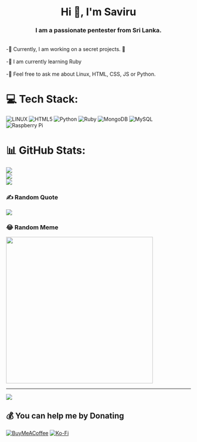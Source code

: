 <h1 align="center">Hi 👋, I'm Saviru</h1>
<h3 align="center">I am a passionate pentester from Sri Lanka.</h3>
<br>-🔭 Currently, I am working on a secret projects. 🫢<br><br>-🌱 I am currently learning Ruby<br><br>-💬 Feel free to ask me about Linux, HTML, CSS, JS or Python.<br>


# 💻 Tech Stack:
![LINUX](https://img.shields.io/badge/Linux-FCC624?style=for-the-badge&logo=linux&logoColor=black) ![HTML5](https://img.shields.io/badge/html5-%23E34F26.svg?style=for-the-badge&logo=html5&logoColor=white) ![Python](https://img.shields.io/badge/python-3670A0?style=for-the-badge&logo=python&logoColor=ffdd54) ![Ruby](https://img.shields.io/badge/ruby-%23CC342D.svg?style=for-the-badge&logo=ruby&logoColor=white) ![MongoDB](https://img.shields.io/badge/MongoDB-%234ea94b.svg?style=for-the-badge&logo=mongodb&logoColor=white) ![MySQL](https://img.shields.io/badge/mysql-%2300000f.svg?style=for-the-badge&logo=mysql&logoColor=white) ![Raspberry Pi](https://img.shields.io/badge/-RaspberryPi-C51A4A?style=for-the-badge&logo=Raspberry-Pi)
# 📊 GitHub Stats:
![](https://github-readme-stats.vercel.app/api?username=NotSaviru&theme=dark&hide_border=true&include_all_commits=false&count_private=false)<br/>
![](https://github-readme-streak-stats.herokuapp.com/?user=NotSaviru&theme=dark&hide_border=true)<br/>
![](https://github-readme-stats.vercel.app/api/top-langs/?username=NotSaviru&theme=dark&hide_border=true&include_all_commits=false&count_private=false&layout=compact)

### ✍️ Random Quote
![](https://quotes-github-readme.vercel.app/api?type=horizontal&theme=dark)

### 😂 Random Meme
<img src='https://randommeme-five.vercel.app/' style="height: 400px;"/>

---
![](https://visitcount.itsvg.in/api?id=NotSaviru&icon=0&color=0)

  ## 💰 You can help me by Donating
  [![BuyMeACoffee](https://img.shields.io/badge/Buy%20Me%20a%20Coffee-ffdd00?style=for-the-badge&logo=buy-me-a-coffee&logoColor=black)](https://buymeacoffee.com/notsaviru) [![Ko-Fi](https://img.shields.io/badge/Ko--fi-F16061?style=for-the-badge&logo=ko-fi&logoColor=white)](https://ko-fi.com/saviru) 
